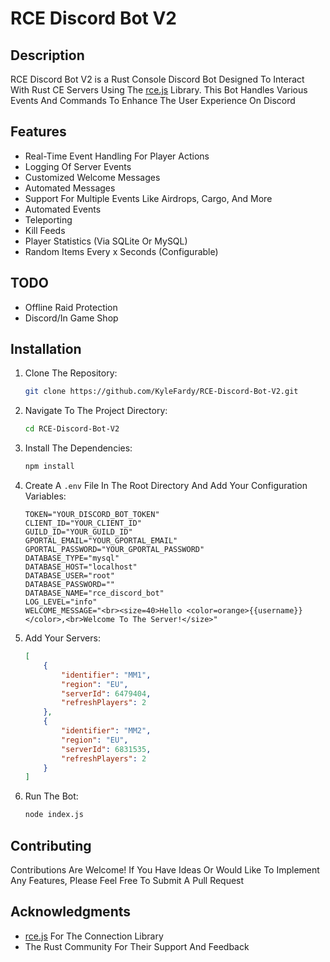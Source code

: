 # RCE Discord Bot V2

## Description

RCE Discord Bot V2 is a Rust Console Discord Bot Designed To Interact With Rust CE Servers Using The [rce.js](https://github.com/b1nzeex/rce.js) Library. This Bot Handles Various Events And Commands To Enhance The User Experience On Discord

## Features

- Real-Time Event Handling For Player Actions
- Logging Of Server Events
- Customized Welcome Messages
- Automated Messages
- Support For Multiple Events Like Airdrops, Cargo, And More
- Automated Events
- Teleporting
- Kill Feeds
- Player Statistics (Via SQLite Or MySQL)
- Random Items Every x Seconds (Configurable)

## TODO

- Offline Raid Protection
- Discord/In Game Shop

## Installation

1. Clone The Repository:
    ```bash
    git clone https://github.com/KyleFardy/RCE-Discord-Bot-V2.git
    ```

2. Navigate To The Project Directory:
    ```bash
    cd RCE-Discord-Bot-V2
    ```

3. Install The Dependencies:
    ```bash
    npm install
    ```

4. Create A `.env` File In The Root Directory And Add Your Configuration Variables:
    ```env
    TOKEN="YOUR_DISCORD_BOT_TOKEN"
    CLIENT_ID="YOUR_CLIENT_ID"
    GUILD_ID="YOUR_GUILD_ID"
    GPORTAL_EMAIL="YOUR_GPORTAL_EMAIL"
    GPORTAL_PASSWORD="YOUR_GPORTAL_PASSWORD"
    DATABASE_TYPE="mysql"
    DATABASE_HOST="localhost"
    DATABASE_USER="root"
    DATABASE_PASSWORD=""
    DATABASE_NAME="rce_discord_bot"
    LOG_LEVEL="info"
    WELCOME_MESSAGE="<br><size=40>Hello <color=orange>{{username}}</color>,<br>Welcome To The Server!</size>"
    ```

5. Add Your Servers:
    ```json
    [
        {
            "identifier": "MM1",
            "region": "EU",
            "serverId": 6479404,
            "refreshPlayers": 2
        },
        {
            "identifier": "MM2",
            "region": "EU",
            "serverId": 6831535,
            "refreshPlayers": 2
        }
    ]
    ```


6. Run The Bot:
    ```bash
    node index.js
    ```

## Contributing

Contributions Are Welcome! If You Have Ideas Or Would Like To Implement Any Features, Please Feel Free To Submit A Pull Request

## Acknowledgments

- [rce.js](https://github.com/b1nzeex/rce.js) For The Connection Library
- The Rust Community For Their Support And Feedback

